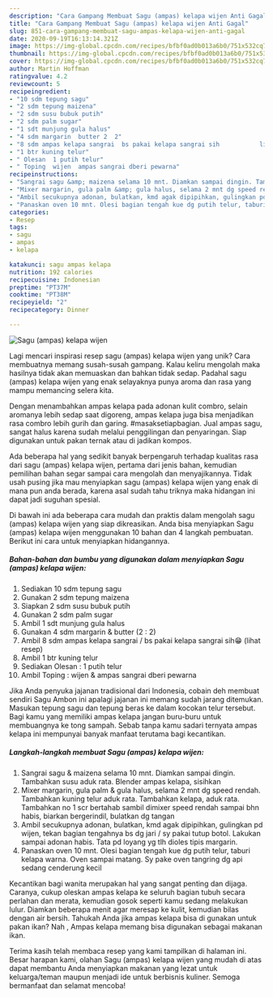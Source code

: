 ```yaml
---
description: "Cara Gampang Membuat Sagu (ampas) kelapa wijen Anti Gagal"
title: "Cara Gampang Membuat Sagu (ampas) kelapa wijen Anti Gagal"
slug: 851-cara-gampang-membuat-sagu-ampas-kelapa-wijen-anti-gagal
date: 2020-09-19T16:13:14.321Z
image: https://img-global.cpcdn.com/recipes/bfbf0ad0b013a6b0/751x532cq70/sagu-ampas-kelapa-wijen-foto-resep-utama.jpg
thumbnail: https://img-global.cpcdn.com/recipes/bfbf0ad0b013a6b0/751x532cq70/sagu-ampas-kelapa-wijen-foto-resep-utama.jpg
cover: https://img-global.cpcdn.com/recipes/bfbf0ad0b013a6b0/751x532cq70/sagu-ampas-kelapa-wijen-foto-resep-utama.jpg
author: Martin Hoffman
ratingvalue: 4.2
reviewcount: 5
recipeingredient:
- "10 sdm tepung sagu"
- "2 sdm tepung maizena"
- "2 sdm susu bubuk putih"
- "2 sdm palm sugar"
- "1 sdt munjung gula halus"
- "4 sdm margarin  butter 2  2"
- "8 sdm ampas kelapa sangrai  bs pakai kelapa sangrai sih           lihat resep"
- "1 btr kuning telur"
- " Olesan  1 putih telur"
- " Toping  wijen  ampas sangrai dberi pewarna"
recipeinstructions:
- "Sangrai sagu &amp; maizena selama 10 mnt. Diamkan sampai dingin. Tambahkan susu aduk rata. Blender ampas kelapa, sisihkan"
- "Mixer margarin, gula palm &amp; gula halus, selama 2 mnt dg speed rendah. Tambahkan kuning telur aduk rata. Tambahkan kelapa, aduk rata. Tambahkan no 1 scr bertahab sambil dimixer speed rendah sampai bhn habis, biarkan bergerindil, bulatkan dg tangan"
- "Ambil secukupnya adonan, bulatkan, kmd agak dipipihkan, gulingkan pd wijen, tekan bagian tengahnya bs dg jari / sy pakai tutup botol. Lakukan sampai adonan habis. Tata pd loyang yg tlh dioles tipis margarin."
- "Panaskan oven 10 mnt. Olesi bagian tengah kue dg putih telur, taburi kelapa warna. Oven sampai matang. Sy pake oven tangring dg api sedang cenderung kecil"
categories:
- Resep
tags:
- sagu
- ampas
- kelapa

katakunci: sagu ampas kelapa 
nutrition: 192 calories
recipecuisine: Indonesian
preptime: "PT37M"
cooktime: "PT38M"
recipeyield: "2"
recipecategory: Dinner

---
```



![Sagu (ampas) kelapa wijen](https://img-global.cpcdn.com/recipes/bfbf0ad0b013a6b0/751x532cq70/sagu-ampas-kelapa-wijen-foto-resep-utama.jpg)

Lagi mencari inspirasi resep sagu (ampas) kelapa wijen yang unik? Cara membuatnya memang susah-susah gampang. Kalau keliru mengolah maka hasilnya tidak akan memuaskan dan bahkan tidak sedap. Padahal sagu (ampas) kelapa wijen yang enak selayaknya punya aroma dan rasa yang mampu memancing selera kita.

Dengan menambahkan ampas kelapa pada adonan kulit combro, selain aromanya lebih sedap saat digoreng, ampas kelapa juga bisa menjadikan rasa combro lebih gurih dan garing. #masaksetiapbagian. Jual ampas sagu, sangat halus karena sudah melalui penggilingan dan penyaringan. Siap digunakan untuk pakan ternak atau di jadikan kompos.

Ada beberapa hal yang sedikit banyak berpengaruh terhadap kualitas rasa dari sagu (ampas) kelapa wijen, pertama dari jenis bahan, kemudian pemilihan bahan segar sampai cara mengolah dan menyajikannya. Tidak usah pusing jika mau menyiapkan sagu (ampas) kelapa wijen yang enak di mana pun anda berada, karena asal sudah tahu triknya maka hidangan ini dapat jadi suguhan spesial.


Di bawah ini ada beberapa cara mudah dan praktis dalam mengolah sagu (ampas) kelapa wijen yang siap dikreasikan. Anda bisa menyiapkan Sagu (ampas) kelapa wijen menggunakan 10 bahan dan 4 langkah pembuatan. Berikut ini cara untuk menyiapkan hidangannya.

<!--inarticleads1-->

##### Bahan-bahan dan bumbu yang digunakan dalam menyiapkan Sagu (ampas) kelapa wijen:

1. Sediakan 10 sdm tepung sagu
1. Gunakan 2 sdm tepung maizena
1. Siapkan 2 sdm susu bubuk putih
1. Gunakan 2 sdm palm sugar
1. Ambil 1 sdt munjung gula halus
1. Gunakan 4 sdm margarin &amp; butter (2 : 2)
1. Ambil 8 sdm ampas kelapa sangrai / bs pakai kelapa sangrai sih😁           (lihat resep)
1. Ambil 1 btr kuning telur
1. Sediakan  Olesan : 1 putih telur
1. Ambil  Toping : wijen &amp; ampas sangrai dberi pewarna


Jika Anda penyuka jajanan tradisional dari Indonesia, cobain deh membuat sendiri Sagu Ambon ini apalagi jajanan ini memang sudah jarang ditemukan. Masukan tepung sagu dan tepung beras ke dalam kocokan telur tersebut. Bagi kamu yang memiliki ampas kelapa jangan buru-buru untuk membuangnya ke tong sampah. Sebab tanpa kamu sadari ternyata ampas kelapa ini mempunyai banyak manfaat terutama bagi kecantikan. 

<!--inarticleads2-->

##### Langkah-langkah membuat Sagu (ampas) kelapa wijen:

1. Sangrai sagu &amp; maizena selama 10 mnt. Diamkan sampai dingin. Tambahkan susu aduk rata. Blender ampas kelapa, sisihkan
1. Mixer margarin, gula palm &amp; gula halus, selama 2 mnt dg speed rendah. Tambahkan kuning telur aduk rata. Tambahkan kelapa, aduk rata. Tambahkan no 1 scr bertahab sambil dimixer speed rendah sampai bhn habis, biarkan bergerindil, bulatkan dg tangan
1. Ambil secukupnya adonan, bulatkan, kmd agak dipipihkan, gulingkan pd wijen, tekan bagian tengahnya bs dg jari / sy pakai tutup botol. Lakukan sampai adonan habis. Tata pd loyang yg tlh dioles tipis margarin.
1. Panaskan oven 10 mnt. Olesi bagian tengah kue dg putih telur, taburi kelapa warna. Oven sampai matang. Sy pake oven tangring dg api sedang cenderung kecil


Kecantikan bagi wanita merupakan hal yang sangat penting dan dijaga. Caranya, cukup oleskan ampas kelapa ke seluruh bagian tubuh secara perlahan dan merata, kemudian gosok seperti kamu sedang melakukan lulur. Diamkan beberapa menit agar meresap ke kulit, kemudian bilas dengan air bersih. Tahukah Anda jika ampas kelapa bisa di gunakan untuk pakan ikan? Nah , Ampas kelapa memang bisa digunakan sebagai makanan ikan. 

Terima kasih telah membaca resep yang kami tampilkan di halaman ini. Besar harapan kami, olahan Sagu (ampas) kelapa wijen yang mudah di atas dapat membantu Anda menyiapkan makanan yang lezat untuk keluarga/teman maupun menjadi ide untuk berbisnis kuliner. Semoga bermanfaat dan selamat mencoba!
